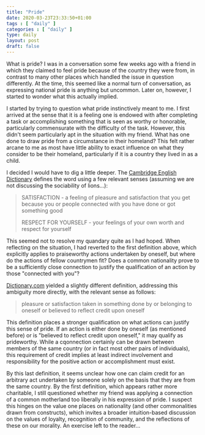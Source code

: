```yaml
---
title: "Pride"
date: 2020-03-23T23:33:50+01:00
tags : [ "daily" ]
categories : [ "daily" ]
type: daily
layout: post
draft: false
---
```


What is pride? I was in a conversation some few weeks ago with a friend in which they claimed to feel pride because of the country they were from, in contrast to many other places which handled the issue in question differently. At the time, this seemed like a normal turn of conversation, as expressing national pride is anything but uncommon. Later on, however, I started to wonder what this actually implied.

I started by trying to question what pride instinctively meant to me. I first arrived at the sense that it is a feeling one is endowed with after completing a task or accomplishing something that is seen as worthy or honorable, particularly commensurate with the difficulty of the task. However, this didn't seem particularly apt in the situation with my friend. What has one done to draw pride from a circumstance in their homeland? This felt rather arcane to me as most have little ability to exact influence on what they consider to be their homeland, particularly if it is a country they lived in as a child.

I decided I would have to dig a little deeper. The [Cambridge English Dictionary](https://dictionary.cambridge.org/dictionary/english/pride) defines the word using a few relevant senses (assuming we are not discussing the sociability of lions...):

> SATISFACTION - a feeling of pleasure and satisfaction that you get because you or people connected with you have done or got something good
> 
> RESPECT FOR YOURSELF - your feelings of your own worth and respect for yourself


This seemed not to resolve my quandary quite as I had hoped. When reflecting on the situation, I had reverted to the first definition above, which explicitly applies to praiseworthy actions undertaken by oneself, but where do the actions of fellow countrymen fit? Does a common nationality prove to be a sufficiently close connection to justify the qualification of an action by those "connected with you"?

[Dictionary.com](https://www.dictionary.com/browse/pride) yielded a slightly different definition, addressing this ambiguity more directly, with the relevant sense as follows:

> pleasure or satisfaction taken in something done by or belonging to oneself or believed to reflect credit upon oneself

This definition places a stronger qualification on what actions can justify this sense of pride. If an action is either done by oneself (as mentioned before) or is "believed to reflect credit upon oneself," it may qualify as prideworthy. While a cqonnection certainly can be drawn between members of the same country (or in fact most other pairs of individuals), this requirement of credit implies at least indirect involvement and responsibility for the positive action or accomplishment must exist.

By this last definition, it seems unclear how one can claim credit for an arbitrary act undertaken by someone solely on the basis that they are from the same country. By the first definition, which appears rather more charitable, I still questioned whether my friend was applying a connection of a common motherland too liberally in his expression of pride. I suspect this hinges on the value one places on nationality (and other commonalities drawn from constructs), which invites a broader intuition-based discussion on the values of loyalty, recognition of community, and the reflections of these on our morality. An exercise left to the reader...